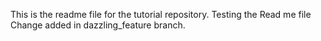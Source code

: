 This is the readme file for the tutorial repository.
Testing the Read me file
Change added in dazzling_feature branch.